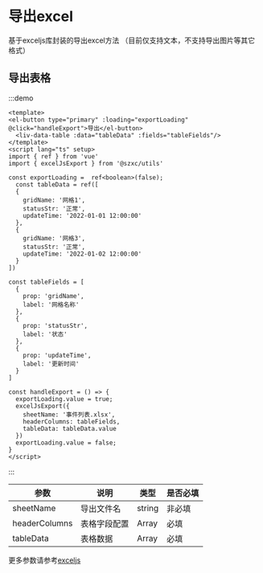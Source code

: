 # 导出excel
基于exceljs库封装的导出excel方法
（目前仅支持文本，不支持导出图片等其它格式）


## 导出表格
:::demo
```vue
<template>
<el-button type="primary" :loading="exportLoading" @click="handleExport">导出</el-button>
  <liv-data-table :data="tableData" :fields="tableFields"/>
</template>
<script lang="ts" setup>
import { ref } from 'vue'
import { excelJsExport } from '@szxc/utils'

const exportLoading =  ref<boolean>(false);
  const tableData = ref([
  {
    gridName: '网格1',
    statusStr: '正常',
    updateTime: '2022-01-01 12:00:00'
  },
  {
    gridName: '网格3',
    statusStr: '正常',
    updateTime: '2022-01-02 12:00:00'
  }
])

const tableFields = [
  {
    prop: 'gridName',
    label: '网格名称'
  },
  {
    prop: 'statusStr',
    label: '状态'
  },
  {
    prop: 'updateTime',
    label: '更新时间'
  }
]

const handleExport = () => {
  exportLoading.value = true;
  excelJsExport({
    sheetName: '事件列表.xlsx',
    headerColumns: tableFields,
    tableData: tableData.value
  })
  exportLoading.value = false;
}
</script>

```
:::

|参数|说明|类型|是否必填|
| ----|---- |---- |---- |
|sheetName|导出文件名|string|非必填|
|headerColumns|表格字段配置|Array|必填|
|tableData|表格数据|Array|必填|

更多参数请参考[exceljs](https://github.com/exceljs/exceljs/blob/master/README_zh.md#%E6%B5%8F%E8%A7%88%E5%99%A8)